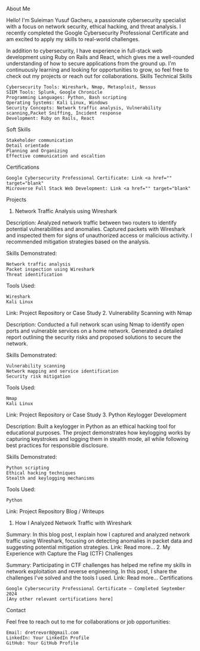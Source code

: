 
About Me

Hello! I'm Suleiman Yusuf Gacheru, a passionate cybersecurity specialist with a focus on network security, ethical hacking, and threat analysis. I recently completed the Google Cybersecurity Professional Certificate and am excited to apply my skills to real-world challenges.

In addition to cybersecurity, I have experience in full-stack web development using Ruby on Rails and React, which gives me a well-rounded understanding of how to secure applications from the ground up. I'm continuously learning and looking for opportunities to grow, so feel free to check out my projects or reach out for collaborations.
Skills
Technical Skills

    Cybersecurity Tools: Wireshark, Nmap, Metasploit, Nessus
    SIEM Tools: Splunk, Google Chronicle
    Programming Languages: Python, Bash scripting
    Operating Systems: Kali Linux, Windows
    Security Concepts: Network traffic analysis, Vulnerability scanning,Packet Sniffing, Incident response
    Development: Ruby on Rails, React

Soft Skills

    Stakeholder communication
    Detail orientade
    Planning and Organizing
    Effective communication and escaltion

Certifications

    Google Cybersecurity Professional Certificate: Link <a href="" target="blank"
    Microverse Full Stack Web Development: Link <a href="" target="blank"

Projects
1. Network Traffic Analysis using Wireshark

Description:
Analyzed network traffic between two routers to identify potential vulnerabilities and anomalies. Captured packets with Wireshark and inspected them for signs of unauthorized access or malicious activity. I recommended mitigation strategies based on the analysis.

Skills Demonstrated:

    Network traffic analysis
    Packet inspection using Wireshark
    Threat identification

Tools Used:

    Wireshark
    Kali Linux

Link: Project Repository or Case Study
2. Vulnerability Scanning with Nmap

Description:
Conducted a full network scan using Nmap to identify open ports and vulnerable services on a home network. Generated a detailed report outlining the security risks and proposed solutions to secure the network.

Skills Demonstrated:

    Vulnerability scanning
    Network mapping and service identification
    Security risk mitigation

Tools Used:

    Nmap
    Kali Linux

Link: Project Repository or Case Study
3. Python Keylogger Development

Description:
Built a keylogger in Python as an ethical hacking tool for educational purposes. The project demonstrates how keylogging works by capturing keystrokes and logging them in stealth mode, all while following best practices for responsible disclosure.

Skills Demonstrated:

    Python scripting
    Ethical hacking techniques
    Stealth and keylogging mechanisms

Tools Used:

    Python

Link: Project Repository
Blog / Writeups
1. How I Analyzed Network Traffic with Wireshark

Summary: In this blog post, I explain how I captured and analyzed network traffic using Wireshark, focusing on detecting anomalies in packet data and suggesting potential mitigation strategies.
Link: Read more...
2. My Experience with Capture the Flag (CTF) Challenges

Summary: Participating in CTF challenges has helped me refine my skills in network exploitation and reverse engineering. In this post, I share the challenges I've solved and the tools I used.
Link: Read more...
Certifications

    Google Cybersecurity Professional Certificate – Completed September 2024
    [Any other relevant certifications here]

Contact

Feel free to reach out to me for collaborations or job opportunities:

    Email: dretrevor8@gmail.com
    LinkedIn: Your LinkedIn Profile
    GitHub: Your GitHub Profile
